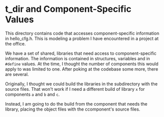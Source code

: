 # t_dir and Component-Specific Values

This directory contains code that accesses component-specific information
in hello_cfg.h. This is modeling a problem I have encountered in a project at
the office.

We have a set of shared, libraries that need access to component-specific
information. The information is contained in structures, variables and
in `#define` values. At the time, I thought the number of components this would
apply to was limited to one. After poking at the codebase some more, there are
several.

Originally, I thought we could build the libraries in the subdirectory with the
source files. That won't work if I need a different build of library `x` for
components `a` and `b` and `c`.

Instead, I am going to do the build from the component that needs the library,
placing the object files with the ccomponent's source files.
